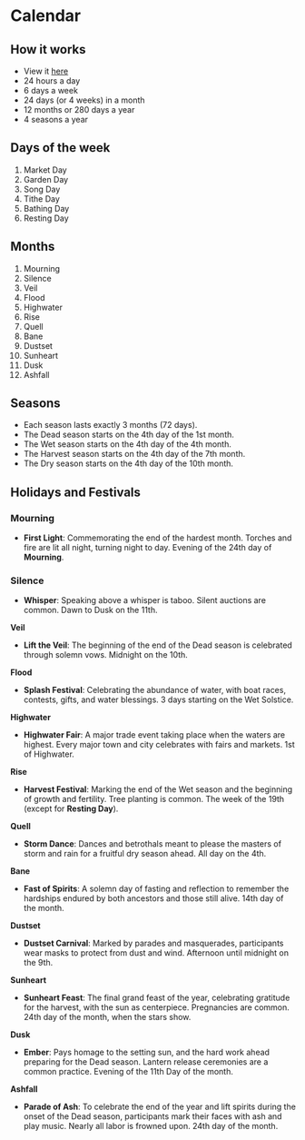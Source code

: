 
# Calendar

## How it works

- View it [here](https://app.fantasy-calendar.com/calendars/2669bad0fde3ee0be2d57d168248352b)
- 24 hours a day
- 6 days a week
- 24 days (or 4 weeks) in a month
- 12 months or 280 days a year
- 4 seasons a year

## Days of the week

1. Market Day
2. Garden Day
3. Song Day
4. Tithe Day
5. Bathing Day
6. Resting Day

## Months

1. Mourning
2. Silence
3. Veil
4. Flood
5. Highwater
6. Rise
7. Quell
8. Bane
9. Dustset
10. Sunheart
11. Dusk
12. Ashfall

## Seasons

- Each season lasts exactly 3 months (72 days).
- The Dead season starts on the 4th day of the 1st month.
- The Wet season starts on the 4th day of the 4th month.
- The Harvest season starts on the 4th day of the 7th month. 
- The Dry season starts on the 4th day of the 10th month.

## Holidays and Festivals

### Mourning
- **First Light**: Commemorating the end of the hardest month. Torches and fire are lit all night, turning night to day. Evening of the 24th day of **Mourning**.  

### Silence
- **Whisper**: Speaking above a whisper is taboo. Silent auctions are common. Dawn to Dusk on the 11th.

**Veil**
- **Lift the Veil**: The beginning of the end of the Dead season is celebrated through solemn vows. Midnight on the 10th.

**Flood**
- **Splash Festival**: Celebrating the abundance of water, with boat races, contests, gifts, and water blessings. 3 days starting on the Wet Solstice. 

**Highwater**
- **Highwater Fair**: A major trade event taking place when the waters are highest. Every major town and city celebrates with fairs and markets. 1st of Highwater.

**Rise**
- **Harvest Festival**: Marking the end of the Wet season and the beginning of growth and fertility. Tree planting is common. The week of the 19th (except for **Resting Day**).

**Quell**
- **Storm Dance**: Dances and betrothals meant to please the masters of storm and rain for a fruitful dry season ahead. All day on the 4th.

**Bane**
- **Fast of Spirits**: A solemn day of fasting and reflection to remember the hardships endured by both ancestors and those still alive. 14th day of the month.

**Dustset**
- **Dustset Carnival**: Marked by parades and masquerades, participants wear masks to protect from dust and wind. Afternoon until midnight on the 9th.

**Sunheart**
- **Sunheart Feast**: The final grand feast of the year, celebrating gratitude for the harvest, with the sun as centerpiece. Pregnancies are common. 24th day of the month, when the stars show.

**Dusk**
- **Ember**: Pays homage to the setting sun, and the hard work ahead preparing for the Dead season. Lantern release ceremonies are a common practice. Evening of the 11th Day of the month.

**Ashfall**
- **Parade of Ash**: To celebrate the end of the year and lift spirits during the onset of the Dead season, participants mark their faces with ash and play music. Nearly all labor is frowned upon. 24th day of the month.
